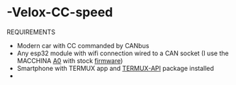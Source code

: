 # -Velox-CC-speed


REQUIREMENTS


- Modern car with CC commanded by CANbus
- Any esp32 module with wifi connection wired to a CAN socket (I use the MACCHINA <a href="https://www.macchina.cc/catalog/a0-boards/a0-under-dash">A0</a> with stock  <a href="(https://github.com/collin80/ESP32RET)">firmware</a>)
- Smartphone with TERMUX app and <a href="https://wiki.termux.com/wiki/Termux:API">TERMUX-API</a> package installed
- 

